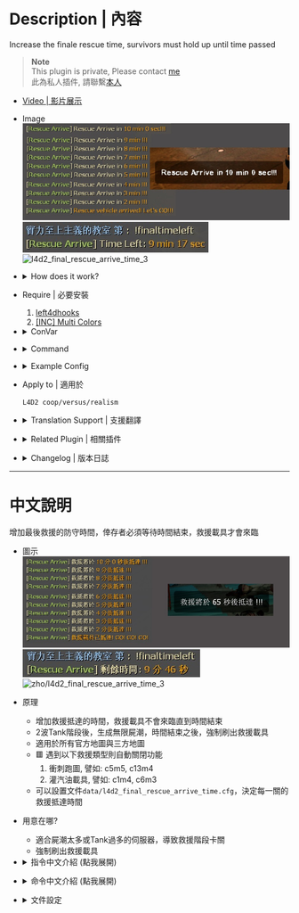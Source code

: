 
# Description | 內容
Increase the finale rescue time, survivors must hold up until time passed

> __Note__ <br/>
This plugin is private, Please contact [me](https://github.com/fbef0102/Game-Private_Plugin#私人插件列表-private-plugins-list)<br/>
此為私人插件, 請聯繫[本人](https://github.com/fbef0102/Game-Private_Plugin#私人插件列表-private-plugins-list)<br/>

* [Video | 影片展示](https://youtube.com/shorts/dEV8-GZUpT4)

* Image
	<br/>![l4d2_final_rescue_arrive_time_1](image/l4d2_final_rescue_arrive_time_1.jpg)
	<br/>![l4d2_final_rescue_arrive_time_2](image/l4d2_final_rescue_arrive_time_2.jpg)
	<br/>![l4d2_final_rescue_arrive_time_3](image/l4d2_final_rescue_arrive_time_3.gif)

* <details><summary>How does it work?</summary>

	* Increase the finale rescue time, survivors must hold up until time passed
	* Rescue vehicle will not arrive until time passed
	* Endless hordes after 2 final tank waves
	* Apply to all official/custom maps
	* 🟥 Auto disable plugin in the following final type.
		1. Gauntlet final, ex: c5m5, c13m4
		2. Scavenge final, ex: c1m4, c6m3
	* You can customize time for each map in file ```data/l4d2_final_rescue_arrive_time.cfg```
</details>

* Require | 必要安裝
	1. [left4dhooks](https://forums.alliedmods.net/showthread.php?t=321696)
	2. [[INC] Multi Colors](https://github.com/fbef0102/L4D1_2-Plugins/releases/tag/Multi-Colors)

* <details><summary>ConVar</summary>

	* cfg\sourcemod\l4d2_final_rescue_arrive_time.cfg
		```php
		// 0=Plugin off, 1=Plugin on.
		l4d2_final_rescue_arrive_time_enable "1"

		// Default time before rescue vehicle arrived.
		l4d2_final_rescue_arrive_time_default "360"

		// By default, when to start countdown timer, 0=Once Final Starts, 1=First Tank Stage, 2=Second Tank Stage, 3=Third Tank Stage (c7m3_port)
		l4d2_final_rescue_arrive_time_start "0"

		// Display count down hint text when remaining time is below this value
		l4d2_final_rescue_arrive_time_announcer_left "90.0"

		// If 1, time pause when tank is on the field
		l4d2_final_rescue_arrive_time_tank_pause "0"
		```
</details>

* <details><summary>Command</summary>
    
   * **Display rescue vehicle arrive time left**
		```php
		sm_finaltimeleft
		sm_finaltime
		```
</details>

* <details><summary>Example Config</summary>

	* data/l4d2_final_rescue_arrive_time.cfg
		```php
		"l4d2_final_rescue_arrive_time"
		{
			"c1m4_atrium" // Map name
			{
				"time"		"0" // Scavenge Final, 0=Turn off the plugin in this map
			}
			"c2m5_concert" // Map name
			{
				"time"      "600" // set rescue arrive time (seconds)
				"start"		"0"	// When to countdown timer, 0=Once Final Starts, 1=First Tank Stage, 2=Second Tank Stage
			}
			"c7m3_port"
			{
				"time"		"200"
				"start"		"3"	// When to countdown timer, 0=Once Final Starts, 1=First Tank Stage, 2=Second Tank Stage, 3=Third Tank Stage
			} 
		}
		```
</details>

* Apply to | 適用於
    ```
    L4D2 coop/versus/realism
    ```

* <details><summary>Translation Support | 支援翻譯</summary>

	```
	English
	繁體中文
	简体中文
	```
</details>

* <details><summary>Related Plugin | 相關插件</summary>

	1. [l4d_rescue_vehicle_leave_timer](https://github.com/fbef0102/L4D2-Plugins/tree/master/l4d_rescue_vehicle_leave_timer): When rescue vehicle arrived and a timer will display how many time left for vehicle leaving. If a player is not on rescue vehicle or zone, slay him
    	> 救援來臨之後，未在時間內上救援載具逃亡的玩家將處死
</details>

* <details><summary>Changelog | 版本日誌</summary>

    * v1.2 (2024-3-11)
		* Fixed standard final custom map not working

    * v1.1 (2024-2-12)
		* Fixed sometimes not working

    * v1.0 (2024-1-21)
        * Initial Release
</details>

- - - -
# 中文說明
增加最後救援的防守時間，倖存者必須等待時間結束，救援載具才會來臨

* 圖示
	<br/>![zho/l4d2_final_rescue_arrive_time_1](image/zho/l4d2_final_rescue_arrive_time_1.jpg)
	<br/>![zho/l4d2_final_rescue_arrive_time_2](image/zho/l4d2_final_rescue_arrive_time_2.jpg)
	<br/>![zho/l4d2_final_rescue_arrive_time_3](image/zho/l4d2_final_rescue_arrive_time_3.gif)

* 原理
	* 增加救援抵達的時間，救援載具不會來臨直到時間結束
	* 2波Tank階段後，生成無限屍潮，時間結束之後，強制刷出救援載具
	* 適用於所有官方地圖與三方地圖
	* 🟥 遇到以下救援類型則自動關閉功能
		1. 衝刺跑圖, 譬如: c5m5, c13m4
		2. 灌汽油載具, 譬如: c1m4, c6m3
	* 可以設置文件```data/l4d2_final_rescue_arrive_time.cfg```，決定每一關的救援抵達時間

* 用意在哪?
	* 適合屍潮太多或Tank過多的伺服器，導致救援階段卡關
	* 強制刷出救援載具

* <details><summary>指令中文介紹 (點我展開)</summary>

	* cfg\sourcemod\l4d2_final_rescue_arrive_time.cfg
		```php
		// 0=關閉插件, 1=啟動插件
		l4d2_final_rescue_arrive_time_enable "1"

		// 救援載具抵達時間 (預設)
		l4d2_final_rescue_arrive_time_default "360"

		// 救援載具抵達時間何時開始倒數計時, 0=救援開始時, 1=第一波Tank階段, 2=第二波Tank階段, 3=第三波Tank階段, 譬如c7m3_port
		l4d2_final_rescue_arrive_time_start "0"

		// 剩餘90秒時，開始顯示倒數
		l4d2_final_rescue_arrive_time_announcer_left "90.0"

		// 為1時，Tank在場上時，倒數時間暫停
		l4d2_final_rescue_arrive_time_tank_pause "0"
		```
</details>

* <details><summary>命令中文介紹 (點我展開)</summary>
    
   * **查看救援抵達剩餘時間**
		```php
		sm_finaltimeleft
		sm_finaltime
		```
</details>

* <details><summary>文件設定</summary>

	* 設定文件```data\l4d2_final_rescue_arrive_time.cfg```，決定每一關的救援抵達時間
		```php
		"l4d2_final_rescue_arrive_time"
		{
			"c1m4_atrium" // 地圖名
			{
				"time"		"0" // 灌汽油載具, 0=關閉此插件
			}
			"c2m5_concert" // 地圖名
			{
				"time"      "600" // 設置救援抵達的時間 (秒數)
				"start"		"0"	// 何時開始倒數計時, 0=救援開始時, 1=第一波Tank階段, 2=第二波Tank階段, 3=第三波Tank階段
			}
			"c7m3_port"
			{
				"time"		"200"
				"start"		"3"	// 何時開始倒數計時, 0=救援開始時, 1=第一波Tank階段, 2=第二波Tank階段, 3=第三波Tank階段
			} 
		}
		```
</details>